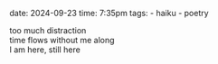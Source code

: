 date: 2024-09-23
time: 7:35pm
tags:
    - haiku
    - poetry

too much distraction<br>
time flows without me along<br>
I am here, still here<br>
